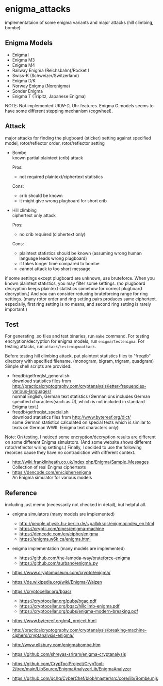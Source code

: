 
# enigma_attacks

implementataion of some enigma variants and major attacks (hill climbing, bombe)

## Enigma Models

* Enigma I
* Enigma M3
* Enigma M4
* Railway Enigma (Reichsbahn)/Rocket I
* Swiss-K (Schweizer/Switzerland)
* Enigma D/K
* Norway Enigma (Norenigma)
* Sonder Enigma
* Enigma T (Tripitz, Japanese Enigma)

NOTE: Not implemented UKW-D, Uhr features. Enigma G models seems to have some different stepping mechanism (cogwheel).

## Attack

major attacks for finding the plugboard (sticker) setting against specified model, rotor/reflector order, rotor/reflector setting

* Bombe  
  known partial plaintext (crib) attack  

  Pros:
  * not required plaintext/ciphertext statistics

  Cons:
  * crib should be known
  * it might give wrong plugboard for short crib

* Hill climbing  
  ciphertext only attack

  Pros:
  * no crib required (ciphertext only)

  Cons:
  * plaintext statistics should be known (assuming wrong human language leads wrong plugboard)
  * it takes longer time compared to bombe
  * cannot attack to too short message

if some settings except plugboard are unknown, use bruteforce.
When you known plaintext statistics, you may filter some settings. (no plugboard decryption keeps plaintext statistics somehow for correct plugboard decryption.)
And you can consider reducing bruteforcing range for ring settings. (many rotor order and ring setting pairs produces same ciphertext. especially, first ring setting is no means, and second ring setting is rarely important.)

## Test

For generating .so files and test binaries, run `make` command.
For testing encryption/decryption for enigma models, run `enigma/testenigma`.
For testing attacks, run `attack/testenigmaattack`.

Before testing hill climbing attack, put plaintext statistics files to "freqdb" directory with specified filename. (monogram, bigram, trigram, quadgram)
Simple shell scripts are provided.

* freqdb/getfreqlst_general.sh  
  download statistics files from http://practicalcryptography.com/cryptanalysis/letter-frequencies-various-languages/  
  normal English, German text statistics (German ons includes German specified characters(such as Ü), which is not included in standard Enigma text.)
* freqdb/getfreqlst_special.sh  
  download statistics files from http://www.bytereef.org/dict/  
  some German statistics calculated on special texts which is similar to texts on German WWII. (Enigma text characters only)

Note: On testing, I noticed some encryption/decryption results are different on some different Enigma simulators. (And some website shows different rotor/reflector wiring settings.) Finally, I decided to use the following resorces cause they have no contradiction with different context.

* http://wiki.franklinheath.co.uk/index.php/Enigma/Sample_Messages  
  Collection of real Enigma ciphertexts
* https://dencode.com/en/cipher/enigma  
  An Enigma simulator for various models

## Reference

including just memo (necessarily not checked in detail), but helpful all.

* enigma simulators (many models are implemented)
  * http://people.physik.hu-berlin.de/~palloks/js/enigma/index_en.html
  * https://cryptii.com/pipes/enigma-machine
  * https://dencode.com/en/cipher/enigma
  * https://enigma.w6k.ca/enigma.html

* enigma implementation (many models are implemented)
  * https://github.com/the-lambda-way/bruteforce-enigma
  * https://github.com/aurbano/enigma_py

* https://www.cryptomuseum.com/crypto/enigma/

* https://de.wikipedia.org/wiki/Enigma-Walzen

* https://cryptocellar.org/bgac/
  * https://cryptocellar.org/pubs/bgac.pdf
  * https://cryptocellar.org/bgac/hillclimb-enigma.pdf
  * https://cryptocellar.org/pubs/enigma-modern-breaking.pdf

* https://www.bytereef.org/m4_project.html

* http://practicalcryptography.com/cryptanalysis/breaking-machine-ciphers/cryptanalysis-enigma/

* http://www.ellsbury.com/enigmabombe.htm

* https://github.com/shreyas-sriram/enigma-cryptanalysis

* https://github.com/CrypToolProject/CrypTool-2/tree/main/LibSource/EnigmaAnalyzerLib/EnigmaAnalyzer

* https://github.com/gchq/CyberChef/blob/master/src/core/lib/Bombe.mjs

